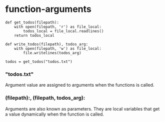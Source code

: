 # function-arguments

```
def get_todos(filepath):
    with open(filepath, 'r') as file_local:
        todos_local = file_local.readlines()
    return todos_local

def write_todos(filepath), todos_arg:
    with open(filepath, 'w') as file_local:
        file.writelines(todos_arg)

todos = get_todos("todos.txt")

```

### "todos.txt"
Argument value are assigned to arguments when the functions is called.

### (filepath):, (filepath, todos_arg):
Arguments are also known as parameters. They are local variables that get a value dynamically when the function is called.
